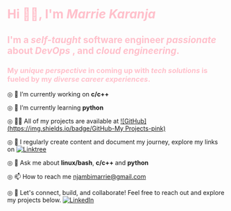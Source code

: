 <h1 style="color:pink;">Hi 👋🏿, I'm <strong><em>Marrie Karanja</em></strong></h1>
<h2 style="color:pink;">I'm a <strong><em>self-taught</em></strong> software engineer <strong><em>passionate</em></strong> about <strong><em>DevOps</em></strong> , and <strong><em>cloud engineering</em></strong>.</h2>
<h3 style="color:pink;">My <strong><em>unique perspective </em></strong>in coming up with <strong><em>tech solutions </em></strong>is fueled by my <strong><em>diverse career experiences</em></strong>.</h3>


◎ 🔭 I’m currently working on <strong>c/c++</strong>

◎ 🌱 I’m currently learning <strong>python</strong>

◎ 👨‍💻 All of my projects are available at  [![GitHub](https://img.shields.io/badge/GitHub-My Projects-pink)](https://github.com/MarrieK99)

◎ 📝 I regularly create content and document my journey, explore my links on [![Linktree](https://img.shields.io/badge/Linktree-Explore-green)](https://linktr.ee/techmaidenmarrie)

◎ 💬 Ask me about <strong>linux/bash</strong>, <strong>c/c++ </strong> and <strong>python</strong>

◎ 📫 How to reach me njambimarrie@gmail.com

◎ 📄 Let's connect, build, and collaborate! Feel free to reach out and explore my projects below.
[![LinkedIn](https://img.shields.io/badge/LinkedIn-Connect-blue)](https://www.linkedin.com/in/maryanne-karanja-783333234/)

 
